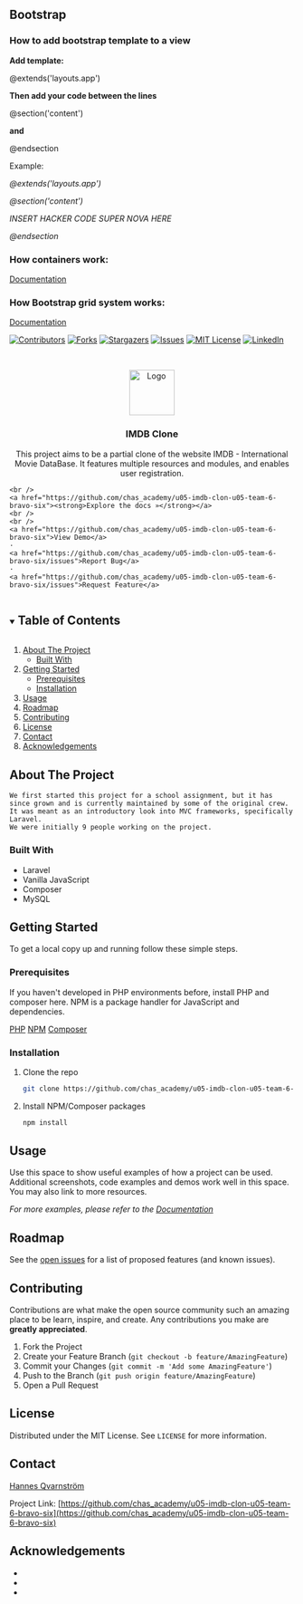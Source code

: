 <h2>Bootstrap</h2>
<h3>How to add bootstrap template to a view</h3>
<p><b>Add template:</b></p>
<p>@extends('layouts.app')</p>
<p><b>Then add your code between the lines</b></p>
<p>@section('content')</p>
<p><b>and</b></p>
<p>@endsection</p>
<p>Example:</p>
<p><i>@extends('layouts.app')</i></p>
<p><i>@section('content')</i></p>

<p><i>INSERT HACKER CODE SUPER NOVA HERE</i></p>

<p><i>@endsection</i></p>

<h3>How containers work:</h3>
<a href="https://getbootstrap.com/docs/5.0/layout/containers/">Documentation</a>

<h3>How Bootstrap grid system works:</h3>
<a href="https://getbootstrap.com/docs/4.0/layout/grid/">Documentation</a>


<!--
*** Thanks for checking out the Best-README-Template. If you have a suggestion
*** that would make this better, please fork the repo and create a pull request
*** or simply open an issue with the tag "enhancement".
*** Thanks again! Now go create something AMAZING! :D
***
***
***IMDB Clone
*** To avoid retyping too much info. Do a search and replace for the following:
*** github_username, repo_name, twitter_handle, email, project_title, project_description
-->



<!-- PROJECT SHIELDS -->
<!--
*** I'm using markdown "reference style" links for readability.
*** Reference links are enclosed in brackets [ ] instead of parentheses ( ).
*** See the bottom of this document for the declaration of the reference variables
*** for contributors-url, forks-url, etc. This is an optional, concise syntax you may use.
*** https://www.markdownguide.org/basic-syntax/#reference-style-links
-->
[![Contributors][contributors-shield]][contributors-url]
[![Forks][forks-shield]][forks-url]
[![Stargazers][stars-shield]][stars-url]
[![Issues][issues-shield]][issues-url]
[![MIT License][license-shield]][license-url]
[![LinkedIn][linkedin-shield]][linkedin-url]



<!-- PROJECT LOGO -->
<br />
<p align="center">
  <a href="https://github.com/chas_academy/u05-imdb-clon-u05-team-6-bravo-six">
    <img src="images/logo.png" alt="Logo" width="80" height="80">
  </a>

  <h3 align="center">IMDB Clone</h3>

  <p align="center">
    This project aims to be a partial clone of the website IMDB - International Movie DataBase.
    It features multiple resources and modules, and enables user registration.
    
    <br />
    <a href="https://github.com/chas_academy/u05-imdb-clon-u05-team-6-bravo-six"><strong>Explore the docs »</strong></a>
    <br />
    <br />
    <a href="https://github.com/chas_academy/u05-imdb-clon-u05-team-6-bravo-six">View Demo</a>
    ·
    <a href="https://github.com/chas_academy/u05-imdb-clon-u05-team-6-bravo-six/issues">Report Bug</a>
    ·
    <a href="https://github.com/chas_academy/u05-imdb-clon-u05-team-6-bravo-six/issues">Request Feature</a>
  </p>
</p>



<!-- TABLE OF CONTENTS -->
<details open="open">
  <summary><h2 style="display: inline-block">Table of Contents</h2></summary>
  <ol>
    <li>
      <a href="#about-the-project">About The Project</a>
      <ul>
        <li><a href="#built-with">Built With</a></li>
      </ul>
    </li>
    <li>
      <a href="#getting-started">Getting Started</a>
      <ul>
        <li><a href="#prerequisites">Prerequisites</a></li>
        <li><a href="#installation">Installation</a></li>
      </ul>
    </li>
    <li><a href="#usage">Usage</a></li>
    <li><a href="#roadmap">Roadmap</a></li>
    <li><a href="#contributing">Contributing</a></li>
    <li><a href="#license">License</a></li>
    <li><a href="#contact">Contact</a></li>
    <li><a href="#acknowledgements">Acknowledgements</a></li>
  </ol>
</details>



<!-- ABOUT THE PROJECT -->
## About The Project

    We first started this project for a school assignment, but it has since grown and is currently maintained by some of the original crew.
    It was meant as an introductory look into MVC frameworks, specifically Laravel.
    We were initially 9 people working on the project.
    
### Built With

- Laravel
- Vanilla JavaScript
- Composer
- MySQL



<!-- GETTING STARTED -->
## Getting Started

To get a local copy up and running follow these simple steps.

### Prerequisites
If you haven't developed in PHP environments before, install PHP and composer here.
NPM is a package handler for JavaScript and dependencies.

<a href="https://www.php.net/manual/en/install.php">PHP</a>
<a href="https://www.npmjs.com/">NPM</a>
<a href="https://getcomposer.org/">Composer</a>

### Installation

1. Clone the repo
   ```sh
   git clone https://github.com/chas_academy/u05-imdb-clon-u05-team-6-bravo-six.git
   ```
2. Install NPM/Composer packages
   ```sh
   npm install
   ```



<!-- USAGE EXAMPLES -->
## Usage

Use this space to show useful examples of how a project can be used. Additional screenshots, code examples and demos work well in this space. You may also link to more resources.

_For more examples, please refer to the [Documentation](https://example.com)_



<!-- ROADMAP -->
## Roadmap

See the [open issues](https://github.com/chas_academy/u05-imdb-clon-u05-team-6-bravo-six/issues) for a list of proposed features (and known issues).



<!-- CONTRIBUTING -->
## Contributing

Contributions are what make the open source community such an amazing place to be learn, inspire, and create. Any contributions you make are **greatly appreciated**.

1. Fork the Project
2. Create your Feature Branch (`git checkout -b feature/AmazingFeature`)
3. Commit your Changes (`git commit -m 'Add some AmazingFeature'`)
4. Push to the Branch (`git push origin feature/AmazingFeature`)
5. Open a Pull Request



<!-- LICENSE -->
## License

Distributed under the MIT License. See `LICENSE` for more information.



<!-- CONTACT -->
## Contact

<a href="mailto:hannesqvarnstrom@gmail.com">Hannes Qvarnström</a>

Project Link: [https://github.com/chas_academy/u05-imdb-clon-u05-team-6-bravo-six](https://github.com/chas_academy/u05-imdb-clon-u05-team-6-bravo-six)



<!-- ACKNOWLEDGEMENTS -->
## Acknowledgements

* []()
* []()
* []()





<!-- MARKDOWN LINKS & IMAGES -->
<!-- https://www.markdownguide.org/basic-syntax/#reference-style-links -->
[contributors-shield]: https://img.shields.io/github/contributors/chas_academy/repo.svg?style=for-the-badge
[contributors-url]: https://github.com/chas_academy/repo/graphs/contributors
[forks-shield]: https://img.shields.io/github/forks/chas_academy/repo.svg?style=for-the-badge
[forks-url]: https://github.com/chas_academy/repo/network/members
[stars-shield]: https://img.shields.io/github/stars/chas_academy/repo.svg?style=for-the-badge
[stars-url]: https://github.com/chas_academy/repo/stargazers
[issues-shield]: https://img.shields.io/github/issues/chas_academy/repo.svg?style=for-the-badge
[issues-url]: https://github.com/chas_academy/repo/issues
[license-shield]: https://img.shields.io/github/license/chas_academy/repo.svg?style=for-the-badge
[license-url]: https://github.com/chas_academy/repo/blob/master/LICENSE.txt
[linkedin-shield]: https://img.shields.io/badge/-LinkedIn-black.svg?style=for-the-badge&logo=linkedin&colorB=555
[linkedin-url]: https://linkedin.com/in/chas_academy
